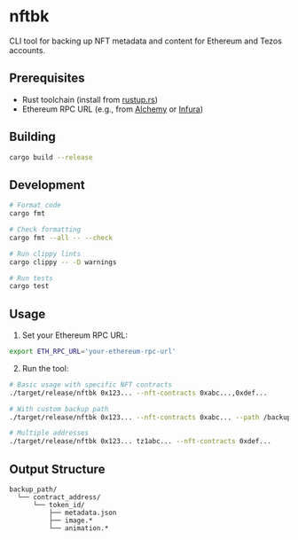 # nftbk

CLI tool for backing up NFT metadata and content for Ethereum and Tezos accounts.

## Prerequisites

- Rust toolchain (install from [rustup.rs](https://rustup.rs))
- Ethereum RPC URL (e.g., from [Alchemy](https://www.alchemy.com/) or [Infura](https://infura.io/))

## Building

```bash
cargo build --release
```

## Development

```bash
# Format code
cargo fmt

# Check formatting
cargo fmt --all -- --check

# Run clippy lints
cargo clippy -- -D warnings

# Run tests
cargo test
```

## Usage

1. Set your Ethereum RPC URL:
```bash
export ETH_RPC_URL='your-ethereum-rpc-url'
```

2. Run the tool:
```bash
# Basic usage with specific NFT contracts
./target/release/nftbk 0x123... --nft-contracts 0xabc...,0xdef...

# With custom backup path
./target/release/nftbk 0x123... --nft-contracts 0xabc... --path /backup/path

# Multiple addresses
./target/release/nftbk 0x123... tz1abc... --nft-contracts 0xdef...
```

## Output Structure

```
backup_path/
  └── contract_address/
      └── token_id/
          ├── metadata.json
          ├── image.*
          └── animation.*
```
